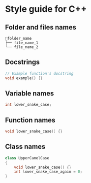 # Style guide for C++

## Folder and files names

```text
📁folder_name
├── file_name_1
└── file_name_2
```

## Docstrings

```cpp
// Example function's docstring
void example() {}
```

## Variable names

```cpp
int lower_snake_case;
```

## Function names

```cpp
void lower_snake_case() {}
```

## Class names

```cpp
class UpperCamelCase 
{
    void lower_snake_case() {}
    int lower_snake_case_again = 0;
}
```
